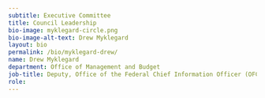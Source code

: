 ```yaml
---
subtitle: Executive Committee
title: Council Leadership
bio-image: myklegard-circle.png
bio-image-alt-text: Drew Myklegard
layout: bio
permalink: /bio/myklegard-drew/
name: Drew Myklegard
department: Office of Management and Budget
job-title: Deputy, Office of the Federal Chief Information Officer (OFCIO)
role: 
---
```

